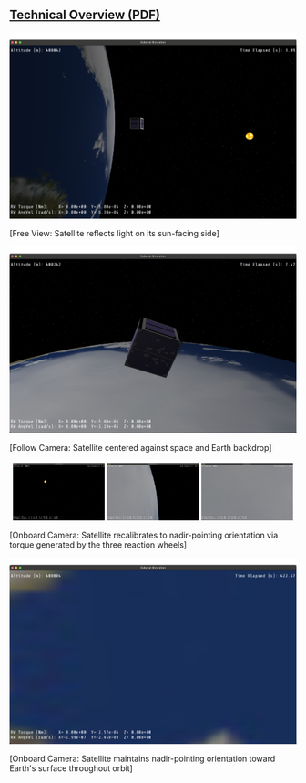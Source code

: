 [Technical Overview (PDF)](./preview/satellite_technical_overview.pdf)
---
![Free View](./preview/free_shot1.png)  
<p>[Free View: Satellite reflects light on its sun-facing side]</p>

![Follow View](./preview/follow_shot.png)
<p>[Follow Camera: Satellite centered against space and Earth backdrop]</p>

<p align="center">
  <img src="./preview/nadir_pointing1.png" width="32%" />
  <img src="./preview/nadir_pointing2.png" width="32%" />
  <img src="./preview/nadir_pointing3.png" width="32%" />
</p>
<p>[Onboard Camera: Satellite recalibrates to nadir-pointing orientation via torque generated by the three reaction wheels]</p>

![Onboard View](./preview/nadir_shot.png)
<p>[Onboard Camera: Satellite maintains nadir-pointing orientation toward Earth's surface throughout orbit]</p>
